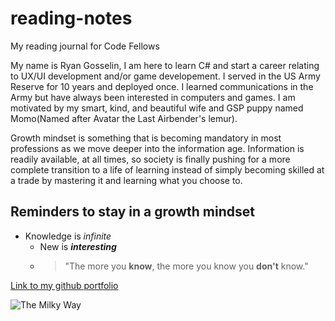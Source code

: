 # reading-notes
My reading journal for Code Fellows

My name is Ryan Gosselin, I am here to learn C# and start a career relating to UX/UI development and/or game developement. I served in the US Army Reserve for 10 years and deployed once. I learned communications in the Army but have always been interested in computers and games. I am motivated by my smart, kind, and beautiful wife and GSP puppy named Momo(Named after Avatar the Last Airbender's lemur).

Growth mindset is something that is becoming mandatory in most professions as we move deeper into the information age. Information is readily available, at all times, so society is finally pushing for a more complete transition to a life of learning instead of simply becoming skilled at a trade by mastering it and learning what you choose to.

## Reminders to stay in a growth mindset

* Knowledge is _infinite_
  * New is **_interesting_**
  * > "The more you **know**, the more you know you **don't** know."


[Link to my github portfolio](https://github.com/Gozz3230)

![The Milky Way](https://upload.wikimedia.org/wikipedia/commons/thumb/b/b3/UGC_12158.jpg/330px-UGC_12158.jpg)
